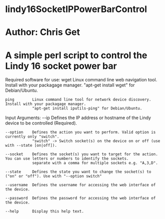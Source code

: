 # lindy16SocketIPPowerBarControl
# Author: Chris Get
# A simple perl script to control the Lindy 16 socket power bar

Required software for use:
	wget		Linux command line web navigation tool. Install with your packagage manager.
				"apt-get install wget" for Debian/Ubuntu.

	ping		Linux command line tool for network device discovery. Install with your packagage manager.
				"apt-get install iputils-ping" for Debian/Ubuntu.

Input Arguments:
	--ip		Defines the IP address or hostname of the Lindy device to be controlled (Required).

	--option	Defines the action you want to perform. Valid option is currently only "switch".
				"switch" -> Switch socket(s) on the device on or off (use with --state [on|off]).
	
	--socket	Defines the socket(s) you want to target for the action. You can use letters or numbers to identify the sockets.
				separate with a comma for multiple sockets e.g. "A,3,D".

	--state		Defines the state you want to change the socket(s) to ("on" or "off"). Use with "--option switch"

	--username	Defines the username for accessing the web interface of the device.

	--password	Defines the password for accessing the web interface of the device.

	--help		Display this help text.
